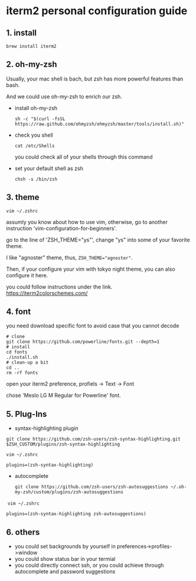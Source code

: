 # iterm2 personal configuration guide

## 1. install

`brew install iterm2`

## 2. oh-my-zsh

Usually, your mac shell is bach, but zsh has more powerful features than bash.

And we could use oh-my-zsh to enrich our zsh.

- install oh-my-zsh

  `sh -c "$(curl -fsSL https://raw.github.com/ohmyzsh/ohmyzsh/master/tools/install.sh)"`

- check you shell

  `cat /etc/Shells` 

  you could check all of your shells through this command

- set your default shell as zsh

  `chsh -s /bin/zsh`

## 3. theme

`vim ~/.zshrc`

assumly you know about how to use vim, otherwise, go to another instruction 'vim-configuration-for-beginners'.

go to the line of 'ZSH_THEME="ys"', change "ys" into some of your favorite theme.

I like "agnoster" theme, thus, `ZSH_THEME="agnoster"`. 

Then, if your configure your vim with tokyo night theme, you can also configure it here.

you could follow instructions under the link. https://iterm2colorschemes.com/

## 4. font

you need download specific font to avoid case that you cannot decode

```
# clone
git clone https://github.com/powerline/fonts.git --depth=1
# install
cd fonts
./install.sh
# clean-up a bit
cd ..
rm -rf fonts 
```

open your iterm2 preference, profiels -> Text -> Font

chose 'Meslo LG M Regular for Powerline' font.



## 5. Plug-Ins

- syntax-highlighting plugin

```
git clone https://github.com/zsh-users/zsh-syntax-highlighting.git $ZSH_CUSTOM/plugins/zsh-syntax-highlighting
```

`vim ~/.zshrc`

`plugins=(zsh-syntax-highlighting)`

- autocomplete

  `git clone https://github.com/zsh-users/zsh-autosuggestions ~/.oh-my-zsh/custom/plugins/zsh-autosuggestions`

​	`vim ~/.zshrc`

`plugins=(zsh-syntax-highlighting zsh-autosuggestions)`

## 6. others

- you could set backgrounds by yourself in preferences->profiles->window
- you could show status bar in your termial
- you could directly connect ssh, or you could achieve through autocomplete and password suggestions
